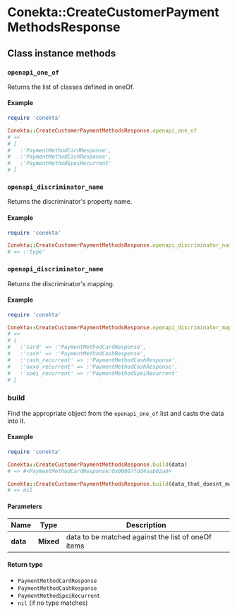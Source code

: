# Conekta::CreateCustomerPaymentMethodsResponse

## Class instance methods

### `openapi_one_of`

Returns the list of classes defined in oneOf.

#### Example

```ruby
require 'conekta'

Conekta::CreateCustomerPaymentMethodsResponse.openapi_one_of
# =>
# [
#   :'PaymentMethodCardResponse',
#   :'PaymentMethodCashResponse',
#   :'PaymentMethodSpeiRecurrent'
# ]
```

### `openapi_discriminator_name`

Returns the discriminator's property name.

#### Example

```ruby
require 'conekta'

Conekta::CreateCustomerPaymentMethodsResponse.openapi_discriminator_name
# => :'type'
```

### `openapi_discriminator_name`

Returns the discriminator's mapping.

#### Example

```ruby
require 'conekta'

Conekta::CreateCustomerPaymentMethodsResponse.openapi_discriminator_mapping
# =>
# {
#   :'card' => :'PaymentMethodCardResponse',
#   :'cash' => :'PaymentMethodCashResponse',
#   :'cash_recurrent' => :'PaymentMethodCashResponse',
#   :'oxxo_recurrent' => :'PaymentMethodCashResponse',
#   :'spei_recurrent' => :'PaymentMethodSpeiRecurrent'
# }
```

### build

Find the appropriate object from the `openapi_one_of` list and casts the data into it.

#### Example

```ruby
require 'conekta'

Conekta::CreateCustomerPaymentMethodsResponse.build(data)
# => #<PaymentMethodCardResponse:0x00007fdd4aab02a0>

Conekta::CreateCustomerPaymentMethodsResponse.build(data_that_doesnt_match)
# => nil
```

#### Parameters

| Name | Type | Description |
| ---- | ---- | ----------- |
| **data** | **Mixed** | data to be matched against the list of oneOf items |

#### Return type

- `PaymentMethodCardResponse`
- `PaymentMethodCashResponse`
- `PaymentMethodSpeiRecurrent`
- `nil` (if no type matches)

